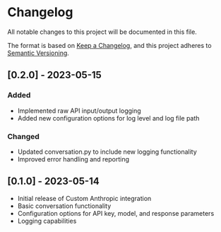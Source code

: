 # Changelog

All notable changes to this project will be documented in this file.

The format is based on [Keep a Changelog](https://keepachangelog.com/en/1.0.0/),
and this project adheres to [Semantic Versioning](https://semver.org/spec/v2.0.0.html).

## [0.2.0] - 2023-05-15

### Added

- Implemented raw API input/output logging
- Added new configuration options for log level and log file path

### Changed

- Updated conversation.py to include new logging functionality
- Improved error handling and reporting

## [0.1.0] - 2023-05-14

- Initial release of Custom Anthropic integration
- Basic conversation functionality
- Configuration options for API key, model, and response parameters
- Logging capabilities
